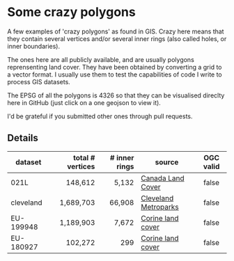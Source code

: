 # Some crazy polygons

A few examples of 'crazy polygons' as found in GIS.
Crazy here means that they contain several vertices and/or several inner rings (also called holes, or inner boundaries).


The ones here are all publicly available, and are usually polygons reprensenting land cover.
They have been obtained by converting a grid to a vector format.
I usually use them to test the capabilities of code I write to process GIS datasets.

The EPSG of all the polygons is 4326 so that they can be visualised direclty here in GitHub (just click on a one geojson to view it).

I'd be grateful if you submitted other ones through pull requests.


## Details

| dataset   | total # vertices | # inner rings | source | OGC valid |
| --------- | ----------------:| -------------:| ------ |:---------:|
| 021L      |          148,612 |         5,132 | [Canada Land Cover](http://www.geobase.ca/geobase/en/data/landcover/index.html)    | false     |
| cleveland |        1,689,703 |        66,908 | [Cleveland Metroparks](http://clevelandmetroparks.com)    | false     |
| EU-199948 |        1,189,903 |         7,672 | [Corine land cover](http://www.eea.europa.eu/data-and-maps/data/clc-2006-vector-data-version-2)    | false     |
| EU-180927 |          102,272 |           299 | [Corine land cover](http://www.eea.europa.eu/data-and-maps/data/clc-2006-vector-data-version-2)    | false     |
